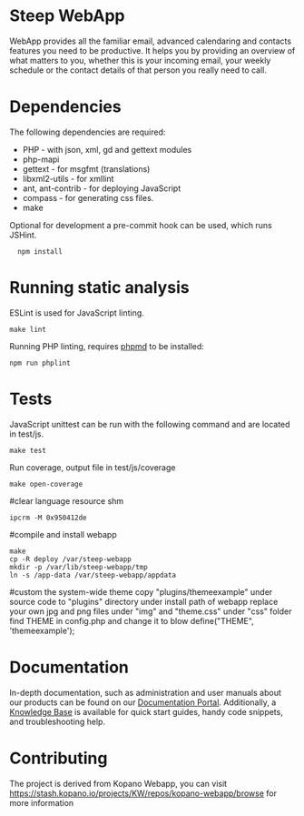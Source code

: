 # Steep WebApp

WebApp provides all the familiar email, advanced calendaring and contacts
features you need to be productive. It helps you by providing an overview of
what matters to you, whether this is your incoming email, your weekly schedule
or the contact details of that person you really need to call.

# Dependencies
The following dependencies are required:

* PHP - with json, xml, gd and gettext modules
* php-mapi
* gettext - for msgfmt (translations)
* libxml2-utils - for xmllint
* ant, ant-contrib - for deploying JavaScript
* compass - for generating css files.
* make

Optional for development a pre-commit hook can be used, which runs JSHint.

```
  npm install
```

# Running static analysis


ESLint is used for JavaScript linting.

```
make lint
```

Running PHP linting, requires [phpmd](https://phpmd.org/about.html) to be installed:

```
npm run phplint
```

# Tests

JavaScript unittest can be run with the following command and are located in test/js.

```
make test
```

Run coverage, output file in test/js/coverage

```
make open-coverage
```

#clear language resource shm

```
ipcrm -M 0x950412de
```

#compile and install webapp
```
make
cp -R deploy /var/steep-webapp
mkdir -p /var/lib/steep-webapp/tmp
ln -s /app-data /var/steep-webapp/appdata
```

#custom the system-wide theme
copy "plugins/themeexample" under source code to "plugins" directory under install path of webapp
replace your own jpg and png files under "img" and "theme.css" under "css" folder
find THEME in config.php and change it to blow
define("THEME", 'themeexample');


# Documentation
In-depth documentation, such as administration and user manuals about our
products can be found on our [Documentation Portal](
https://documentation.kopano.io/). Additionally, a [Knowledge Base](
https://kb.kopano.io/) is available for quick start guides, handy code
snippets, and troubleshooting help.

# Contributing
The project is derived from Kopano Webapp, you can visit
https://stash.kopano.io/projects/KW/repos/kopano-webapp/browse
for more information

